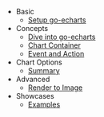 - Basic
    - [Setup go-echarts](en-us/)
- Concepts
    - [Dive into go-echarts](en-us/dive-into)
    - [Chart Container](en-us/chart-container)
    - [Event and Action](en-us/event-and-action)
- Chart Options
    - [Summary](en-us/options/summary)
- Advanced
    - [Render to Image](en-us/render-to-image)
- Showcases
    - [Examples](en-us/examples)

<!--
TODO:
    - [Chart Options](en-us/chart-options)
- Ecosystems
- Showcases
- Release
    - [Version Control](en-us/version-contrl)
    - [Releases](en-us/release)
-->
